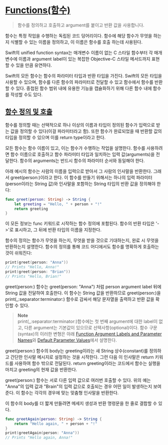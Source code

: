 # [Functions(함수)](https://docs.swift.org/swift-book/documentation/the-swift-programming-language/functions/)

> 함수를 정의하고 호출하고 argument를 붙이고 반환 값을 사용합니다.

함수는 특정 작업을 수행하는 독립된 코드 덩어리이다. 함수에 해당 함수가 무엇을 하는지 식별할 수 있는 이름을 정의하고, 이 이름은 함수를 호출 하는데 사용된다.

Swift의 unified function syntax는 매개변수 이름이 없는 C 스타일 함수부터 각 매개변수에 이름과 argument label이 있는 복잡한 Objective-C 스타일 메서드까지 표현할 수 있을 만큼 유연하다.

Swift의 모든 함수는 함수의 파라미터 타입과 반환 타입을 가진다. Swift의 모든 타입을 사용할 수 있으며, 함수를 다른 함수의 파라미터로 전달할 수 있고 함수에서 함수를 반환할 수 있다. 중첩된 함수 범위 내에 유용한 기능을 캡슐화하기 위해 다른 함수 내에 함수를 작성할 수도 있다.

## [함수 정의 및 호출](https://docs.swift.org/swift-book/documentation/the-swift-programming-language/functions/#Defining-and-Calling-Functions)

함수를 정의할 때는 선택적으로 하나 이상의 이름과 타입이 정의된 함수가 입력으로 받는 값을 정의할 수 있다(이걸 파라미터라고 함). 또한 함수가 완료되었을 때 반환할 값의 타입을 정의할 수 있으며 이를 return type이라고 한다.

모든 함수는 함수 이름이 있고, 이는 함수가 수행하는 작업을 설명한다. 함수를 사용하려면 함수 이름으로 호출하고 함수 파라미터 타입과 일치하는 입력 값(arguments)을 전달한다. 함수의 arguments는 반드시 함수의 파라미터 순서와 동일해야 한다.

아래 예시의 함수는 사람의 이름을 입력으로 받아서 그 사람의 인사말을 반환한다. 그래서 greet(person:)이라고 한다. 이 함수를 만들기 위해서는 하나의 입력 파라미터(person이라는 String 값)와 인사말을 포함하는 String 타입의 반환 값을 정의해야 한다:

```swift
func greet(person: String) -> String {
    let greeting = "Hello, " + person + "!"
    return greeting
}
```

이 모든 정보는 func 키워드로 시작하는 함수 정의에 포함된다. 함수의 반환 타입은 '->'로 표시하고, 그 뒤에 반환 타입의 이름을 지정한다.

함수의 정의는 함수가 무엇을 하는지, 무엇을 받을 것으로 기대하는지, 완료 시 무엇을 반환하는지 설명한다. 함수의 정의를 통해 코드 어디에서도 함수를 명확하게 호출하는 것이 쉬워진다:

```swift
print(greet(person: "Anna"))
// Prints "Hello, Anna!"
print(greet(person: "Brian"))
// Prints "Hello, Brian!"
```

greet(person:) 함수는 greet(person: "Anna") 처럼 person argument label 뒤에 String 값을 전달하여 호출한다. 이 함수는 String 값을 반환하므로 greet(person:)을 print(_:separator:terminator:) 함수로 감싸서 해당 문자열을 출력하고 반환 값을 확인할 수 있다.

> __Note__\
> print(_:separator:terminator:)함수에는 첫 번째 argument에 대한 label이 없고, 다른 argument는 기본값이 있으므로 선택사항(optional)이다. 함수 구문(syntax)의 이러한 변형은 아래 [Function Argument Labels and Parameter Names](https://docs.swift.org/swift-book/documentation/the-swift-programming-language/functions#Function-Argument-Labels-and-Parameter-Names)와 [Default Parameter Values](https://docs.swift.org/swift-book/documentation/the-swift-programming-language/functions#Default-Parameter-Values)에서 설명한다.

greet(person:) 함수의 body는 greeting이라는 새 String 상수(constant)를 정의하고 간단한 인사말 메시지로 설정하는 것을 시작한다. 그런 다음 이 인사말은 return 키워드를 사용하여 함수 밖으로 전달된다. return greeting이라는 코드에서 함수는 실행을 마치고 greeting의 현재 값을 반환한다.

greet(person:) 함수는 서로 다른 입력 값으로 여러번 호출할 수 있다. 위의 예는 "Anna"의 입력 값과 "Brain"의 입력 값으로 호출되는 경우 어떤 일이 발생하는지 보여준다. 이 함수는 각각의 경우에 맞는 맞춤형 인사말을 반환한다.

이 함수의 body를 더 짧게 만들려면 메세지 생성과 반환 명령문을 한 줄로 결합할 수 있다.

```swift
func greetAgain(person: String) -> String {
    return "Hello again, " + person + "!"
}
print(greetAgain(person: "Anna"))
// Prints "Hello again, Anna!"
```
